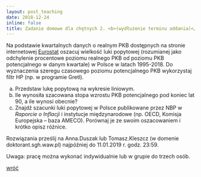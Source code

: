 ```yaml
---
layout: post_teaching
date: 2018-12-24
inline: false
title: Zadanie domowe dla chętnych 2. <b>(wydłużenie terminu oddania)</b>
---
```

Na podstawie kwartalnych danych o realnym PKB dostępnych na stronie internetowej <a target="_blank" rel="noopener noreferrer" href="https://ec.europa.eu/eurostat/data/database">Eurostat</a> oszacuj wielkość luki popytowej (rozumianej jako odchylenie procentowe poziomu realnego PKB od poziomu PKB potencjalnego w danym kwartale) w Polsce w latach 1995-2018. Do wyznaczenia szeregu czasowego poziomu potencjalnego PKB wykorzystaj filtr HP (np. w programie Gretl).    
<ol type="a">
  <li> Przedstaw lukę popytową na wykresie liniowym.</li>
  <li> Ile wynosiła szacowana stopa wzrostu PKB potencjalnego pod koniec lat 90, a ile wynosi obecnie?</li>
  <li> Znajdź szacunki luki popytowej w Polsce publikowane przez NBP w <i>Raporcie o Inflacji</i> i&nbsp;instytucje międzynarodowe (np. OECD, Komisja Europejska – baza AMECO). Porównaj je ze swoim oszacowaniem i krótko opisz różnice. </li>
</ol>

Rozwiązania prześlij na Anna.Duszak lub Tomasz.Kleszcz (w domenie doktorant.sgh.waw.pl) najpóźniej do 11.01.2019 r. godz. 23:59.

Uwaga: pracę można wykonać indywidualnie lub w grupie do trzech osób.



<a href="{{ '/teaching/makroekonomia2/' | prepend: site.baseurl | prepend: site.url }}"> <i class="fas fa-undo"></i> wróć </a>
